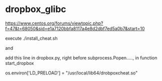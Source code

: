 # dropbox_glibc

https://www.centos.org/forums/viewtopic.php?f=47&t=68050&sid=e1a7120bbfa8117a4e8d2dbf7ed5a0b7&start=10

execute
./install_cheat.sh

and

add this line in dropbox.py, right before subprocess.Popen....., in function start_dropbox

os.environ['LD_PRELOAD'] = "/usr/local/lib64/drobpoxcheat.so"


